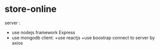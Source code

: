# store-online
server : 
  + use nodejs framework Express
  + use mongodb 
client:
  +use reactjs
  +use boostrap
connect to server by axios
